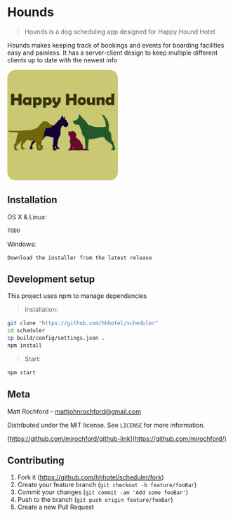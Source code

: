 # Hounds 
> Hounds is a dog scheduling app designed for Happy Hound Hotel

Hounds makes keeping track of bookings and events for boarding facilities easy and painless. It has a server-client design to keep multiple different clients up to date with the newest info

<img style="margin: auto;" width="50%" src="/dist/res/images/icon.png" />

## Installation

OS X & Linux:
```sh
TODO
```

Windows:
```
Download the installer from the latest release
```

## Development setup
This project uses npm to manage dependencies  

> Installation:
``` sh
git clone "https://github.com/hhhotel/scheduler"
cd scheduler
cp build/config/settings.json .
npm install
```

> Start:
``` sh
npm start
```

## Meta

Matt Rochford – mattjohnrochford@gmail.com

Distributed under the MIT license. See ``LICENSE`` for more information.

[https://github.com/mjrochford/github-link](https://github.com/mjrochford/)

## Contributing

1. Fork it (<https://github.com/hhhotel/scheduler/fork>)
2. Create your feature branch (`git checkout -b feature/fooBar`)
3. Commit your changes (`git commit -am 'Add some fooBar'`)
4. Push to the branch (`git push origin feature/fooBar`)
5. Create a new Pull Request

<!-- Markdown link & img dfn's -->
[npm-image]: https://img.shields.io/npm/v/datadog-metrics.svg?style=flat-square
[npm-url]: https://npmjs.org/package/datadog-metrics
[npm-downloads]: https://img.shields.io/npm/dm/datadog-metrics.svg?style=flat-square
[travis-image]: https://img.shields.io/travis/dbader/node-datadog-metrics/master.svg?style=flat-square
[travis-url]: https://travis-ci.org/dbader/node-datadog-metrics
[wiki]: https://github.com/yourname/yourproject/wiki

